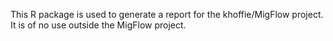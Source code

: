 This R package is used to generate a report for the khoffie/MigFlow
project. It is of no use outside the MigFlow project.
